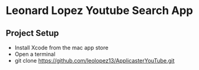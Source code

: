 # Leonard Lopez Youtube Search App  #

## Project Setup ##
* Install Xcode from the mac app store
* Open a terminal 
* git clone https://github.com/leolopez13/ApplicasterYouTube.git

